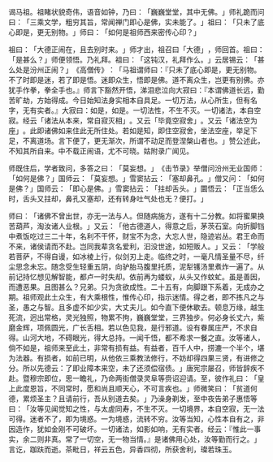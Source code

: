 谒马祖。祖睹状貌奇伟，语音如钟，乃曰：​「巍巍堂堂，其中无佛。​」师礼跪而问曰：​「三乘文学，粗穷其旨，常闻禅门即心是佛，实未能了。​」祖曰：​「只未了底心即是，更无别物。​」师曰：​「如何是祖师西来密传心印？​」

祖曰：​「大德正闹在，且去别时来。​」师才出，祖召曰「大德」​，师回首。祖曰：​「是甚么？​」师便领悟。乃礼拜。祖曰：​「这钝汉，礼拜作么。​」云居锡云：​「甚么处是汾州正闹？​」​《高僧传》​：​「马祖谓师曰：『只未了底心即是，更无别物。不了时即是迷，若了即是悟。迷即众生，悟即是佛。道不离众生，岂更有别佛。亦犹手作拳，拳全手也。』师言下豁然开悟，涕泪悲泣向大寂曰：『本谓佛道长远，勤苦旷劫，方始得成。今日始知法身实相本自具足。一切万法，从心所生，但有名字，无有实者。』大寂曰：如是，如是。一切法性，不生不灭。一切诸法，本自空寂。经云「诸法从本来，常自寂灭相」​。又云「毕竟空寂舍」​。又云「诸法空为座」​。此即诸佛如来住此无所住处。若如是知，即住空寂舍，坐法空座，举足下足，不离道场。言下便了，更无渐次，所谓不动足而登涅槃山者也。​」赞公述此，不知其所自来。中不载正闹语，尤不可晓。姑附录广闻见。

师既住后，学者致问，多答之曰：​「莫妄想。​」​《击节录》举僧问汾州无业国师：​「如何是佛？​」国师云：​「莫妄想。​」雪窦拈云：​「塞却鼻孔。​」僧又问：​「如何是佛？​」国师云：​「即心是佛。​」雪窦拈云：​「拄却舌头。​」圜悟云：​「正当恁么时，舌头又拄却，鼻孔又塞却，还有转身吐气处也无？便打。​」

师曰：​「诸佛不曾出世，亦无一法与人。但随病施方，遂有十二分教。如将蜜果换苦葫芦，淘汝诸人业根。​」又云：​「他古德道人，得意之后，茅茨石室。向折脚铛中煮饭吃过三二十年，名利不干怀，财宝不为念，大忘人世，隐迹岩丛。君王命而不来，诸侯请而不赴。岂同我辈贪名爱利，汩没世途，如短贩人。​」又云：​「学般若菩萨，不得自谩，如冰棱上行，似剑刃上走。临终之时，一毫凡情圣量不尽，纤尘思念未忘。随念受生轻重五阴，向驴胎马腹里托质，泥犁镬汤里煮炸一遍了。从前记持忆想见解智能，都卢一时失却。依前再为蝼蚁，从头又作蚊虻。虽是善因，而遭恶果。且图甚么？兄弟。只为贪欲成性。二十五有，向脚跟下系着，无成办之期。祖师观此土众生，有大乘根性，惟传心印，指示迷情。得之者，即不拣凡之与圣，愚之与智。且多虚不如少实，大丈夫儿。如今直下便休歇去。顿息万缘，越生死流，迥出常格，灵光独照，物累不拘，巍巍堂堂，三界独步。何必身长丈六，紫磨金辉，项佩圆光，广长舌相。若以色见我，是行邪道。设有眷属庄严，不求自得。山河大地，不碍眼光，得大总持。一闻千悟，都不希求一餐之直。汝等诸人，倘不如是，祖师来至此土，非常有损有益。有益者，百千人中，捞漉一个半个，堪为法器。有损者，如前已明，从他依三乘教法修行，不妨却得四果三贤，有进修之分。所以先德云：了即业障本来空，未了还须偿宿债。​」唐宪宗屡召，师皆辞疾不赴。暨穆宗即位，思一瞻礼，乃命两街僧录灵阜等赍诏迎请。至，彼作礼曰：​「皇上此度恩旨，不同常时，愿和尚且顺天心，不可言疾也。​」师微笑曰：​「贫道何德，累烦圣主？且请前行，吾从别道去矣。​」乃澡身剃发，至中夜告弟子惠悟等曰：​「汝等见闻觉知之性，与太虗同寿，不生不灭。一切境界，本自空寂，无一法可得。迷者不了，即为境惑。一为境惑，流转不穷。汝等当知，心性本自有之，非因造作，犹如金刚不可破坏。一切诸法，如影如响，无有实者。经云：『惟此一事实，余二则非真。常了一切空，无一物当情。』是诸佛用心处，汝等勤而行之。​」言讫，跏趺而逝。茶毗日，祥云五色，异香四彻，所获舍利，璨若珠玉。